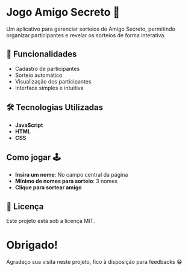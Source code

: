 # Jogo Amigo Secreto 🎁

Um aplicativo para gerenciar sorteios de Amigo Secreto, permitindo organizar participantes e revelar os sorteios de forma interativa.

## 🚀 Funcionalidades
- Cadastro de participantes
- Sorteio automático
- Visualização dos participantes
- Interface simples e intuitiva

## 🛠️ Tecnologias Utilizadas
- **JavaScript**
- **HTML**
- **CSS**

## Como jogar 🕹️
- **Insira um nome**: No campo central da página
- **Mínimo de nomes para sorteio**: 3 nomes
- **Clique para sortear amigo**


## 📜 Licença
Este projeto está sob a licença MIT.

# Obrigado!
Agradeço sua visita neste projeto, fico à disposição para feedbacks 😁